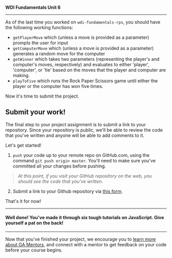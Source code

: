 **WDI Fundamentals Unit 6**

---

As of the last time you worked on `wdi-fundamentals-rps`, you should have the following working functions:
  * `getPlayerMove` which (unless a move is provided as a parameter) prompts the user for input
  * `getComputerMove` which (unless a move is provided as a parameter) generates a random move for the computer
  * `getWinner` which takes two parameters (representing the player's and computer's moves, respectively) and evaluates to either 'player', 'computer', or 'tie' based on the moves that the player and computer are making.
  * `playToFive` which runs the Rock Paper Scissors game until either the player or the computer has won five times.

Now it's time to submit the project.

## Submit your work!

The final step to your project assignment is to submit a link to your repository. Since your repository is public, we'll be able to review the code that you've written and anyone will be able to add comments to it.

Let's get started!

1. `push` your code up to your remote repo on GitHub.com, using the command `git push origin master`. You'll need to make sure you've committed all your changes before pushing.

  > *At this point, if you visit your GitHub repository on the web, you should see the code that you've written.*

2. Submit a link to your Github repository via [this form](https://ga-immersives.typeform.com/to/IUDmkL).

That's it for now!

---

#### Well done! You've made it through six tough tutorials on JavaScript. Give yourself a pat on the back!

---

Now that you've finished your project, we encourage you to [learn more about GA Mentors](../07_feedback/intro.md), and connect with a mentor to get feedback on your code before your course begins.
